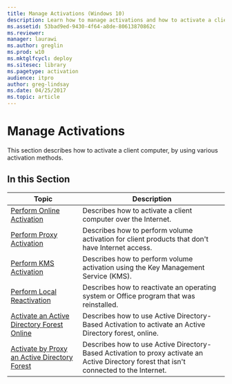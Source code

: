 ```yaml
---
title: Manage Activations (Windows 10)
description: Learn how to manage activations and how to activate a client computer by using various activation methods.
ms.assetid: 53bad9ed-9430-4f64-a8de-80613870862c
ms.reviewer: 
manager: laurawi
ms.author: greglin
ms.prod: w10
ms.mktglfcycl: deploy
ms.sitesec: library
ms.pagetype: activation
audience: itpro
author: greg-lindsay
ms.date: 04/25/2017
ms.topic: article
---
```


# Manage Activations

This section describes how to activate a client computer, by using various activation methods.

## In this Section

|Topic |Description |
|------|------------|
|[Perform Online Activation](online-activation-vamt.md) |Describes how to activate a client computer over the Internet. |
|[Perform Proxy Activation](proxy-activation-vamt.md) |Describes how to perform volume activation for client products that don't have Internet access. |
|[Perform KMS Activation](kms-activation-vamt.md) |Describes how to perform volume activation using the Key Management Service (KMS). |
|[Perform Local Reactivation](local-reactivation-vamt.md) |Describes how to reactivate an operating system or Office program that was reinstalled. |
|[Activate an Active Directory Forest Online](activate-forest-vamt.md) |Describes how to use Active Directory-Based Activation to activate an Active Directory forest, online. |
|[Activate by Proxy an Active Directory Forest](activate-forest-by-proxy-vamt.md) |Describes how to use Active Directory-Based Activation to proxy activate an Active Directory forest that isn't connected to the Internet. |
 
 
 
